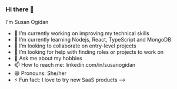 ### Hi there 👋

I'm Susan Ogidan

- 🔭 I’m currently working on improving my technical skills
- 🌱 I’m currently learning Nodejs, React, TypeScript and MongoDB
- 👯 I’m looking to collaborate on entry-level projects
- 🤔 I’m looking for help with finding roles or projects to work on
- 💬 Ask me about my hobbies
- 📫 How to reach me: linkedin.com/in/susanogidan
- 😄 Pronouns: She/her
- ⚡ Fun fact: I love to try new SaaS products
-->
